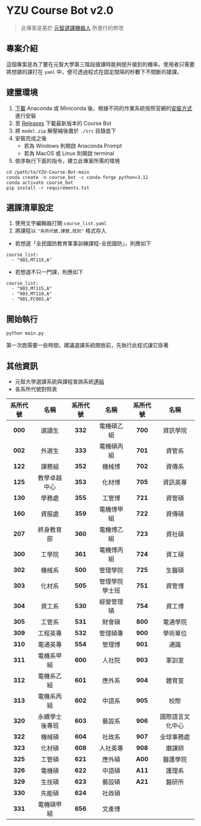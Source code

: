 # YZU Course Bot v2.0

> 此專案是基於 [元智選課機器人](https://github.com/Doem/yzuCourseBot) 所進行的修改

## 專案介紹

這個專案是為了要在元智大學第三階段搶課時能夠提升搶到的機率。使用者只需要將想搶的課打在 `yaml` 中，便可透過程式在固定間隔的秒數下不間斷的搶課。

## 建置環境

1. [下載](https://www.anaconda.com/download/success) Anaconda 或 Miniconda 後，根據不同的作業系統按照官網的[安裝方式](https://docs.anaconda.com/anaconda/install/)進行安裝
2. 至 [Releases](https://github.com/sunsun8170/YZU-Course-Bot/releases) 下載最新版本的 Course Bot
3. 將 `model.zip` 解壓縮後置於 `./src` 目錄底下
4. 安裝完成之後
    * 若為 Windows 則開啟 Anaconda Prompt
    * 若為 MacOS 或 Linux 則開啟 terminal
5. 依序執行下面的指令，建立此專案所需的環境

```bash=
cd /path/to/YZU-Course-Bot-main
conda create -n course_bot -c conda-forge python=3.12
conda activate course_bot
pip install -r requirements.txt
```

## 選課清單設定

1. 使用文字編輯器打開 `course_list.yaml`
2. 將課程以 `"系所代號,課號,班別"` 格式存入

* 若想選「全民國防教育軍事訓練課程-全民國防」，則應如下

```yaml=
course_list:
  - "903,MT115,A"
```  

* 若想選不只一門課，則應如下

```yaml=
course_list:
  - "903,MT115,A"
  - "903,MT110,A"
  - "901,FC003,A" 
```

## 開始執行

```bash!
python main.py
```

第一次跑需要一些時間，建議選課系統開放前，先執行此程式讓它掛著

## 其他資訊

* 元智大學選課系統與課程查詢系統[連結](https://isdna1.yzu.edu.tw/Cnstdsel/default.aspx)
* 各系所代號對照表

| **系所代號**  |    **名稱**     | **系所代號**  |    **名稱**     | 系所代號  |     **名稱**      |
|:------------: |:--------------: |:------------: |:--------------: |:--------: |:----------------: |
| **000**       | 選讀生          | **332**       | 電機碩乙組      | **700**   | 資訊學院          |
| **002**       | 外選生          | **333**       | 電機碩丙組      | **701**   | 資管系            |
| **122**       | 課務組          | **352**       | 機械博          | **702**   | 資傳系            |
| **125**       | 教學卓越中心    | **353**       | 化材博          | **705**   | 資訊英專          |
| **130**       | 學務處          | **355**       | 工管博          | **721**   | 資管碩            |
| **160**       | 資服處          | **359**       | 電機博甲組      | **722**   | 資傳碩            |
| **207**       | 終身教育部      | **360**       | 電機博乙組      | **723**   | 資社碩            |
| **300**       | 工學院          | **361**       | 電機博丙組      | **724**   | 資工碩            |
| **302**       | 機械系          | **500**       | 管理學院        | **725**   | 生醫碩            |
| **303**       | 化材系          | **505**       | 管理學院學士班  | **751**   | 資管博            |
| **304**       | 資工系          | **530**       | 經營管理碩      | **754**   | 資工博            |
| **305**       | 工管系          | **531**       | 財會碩          | **800**   | 電通學院          |
| **309**       | 工程英專        | **532**       | 管理碩專        | **900**   | 學術單位          |
| **310**       | 電通英專        | **554**       | 管理博          | **901**   | 通識              |
| **311**       | 電機系甲組      | **600**       | 人社院          | **903**   | 軍訓室            |
| **312**       | 電機系乙組      | **601**       | 應外系          | **904**   | 體育室            |
| **313**       | 電機系丙組      | **602**       | 中語系          | **905**   | 校際              |
| **320**       | 永續學士後專班  | **603**       | 藝設系          | **906**   | 國際語言文化中心  |
| **322**       | 機械碩          | **604**       | 社政系          | **907**   | 全球事務處        |
| **323**       | 化材碩          | **608**       | 人社英專        | **908**   | 磨課師            |
| **325**       | 工管碩          | **621**       | 應外碩          | **A00**   | 醫護學院          |
| **326**       | 電機碩          | **622**       | 中語碩          | **A11**   | 護理系            |
| **329**       | 生技碩          | **623**       | 藝設碩          | **A21**   | 醫研所            |
| **330**       | 先能碩          | **624**       | 社政碩          |           |                   |
| **331**       | 電機碩甲組      | **656**       | 文產博          |           |                   |

